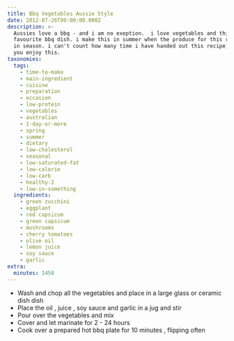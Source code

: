 ```yaml
---
title: Bbq Vegetables Aussie Style
date: 2012-07-26T00:00:00.000Z
description: >-
  Aussies love a bbq - and i am no exeption.  i love vegetables and this is my
  favourite bbq dish. i make this in summer when the produce for this recipe is
  in season. i can't count how many time i have handed out this recipe, i hope
  you enjoy this.
taxonomies:
  tags:
    - time-to-make
    - main-ingredient
    - cuisine
    - preparation
    - occasion
    - low-protein
    - vegetables
    - australian
    - 1-day-or-more
    - spring
    - summer
    - dietary
    - low-cholesterol
    - seasonal
    - low-saturated-fat
    - low-calorie
    - low-carb
    - healthy-2
    - low-in-something
  ingredients:
    - green zucchini
    - eggplant
    - red capsicum
    - green capsicum
    - mushrooms
    - cherry tomatoes
    - olive oil
    - lemon juice
    - soy sauce
    - garlic
extra:
  minutes: 1450
---
```

 - Wash and chop all the vegetables and place in a large glass or ceramic dish dish
 - Place the oil , juice , soy sauce and garlic in a jug and stir
 - Pour over the vegetables and mix
 - Cover and let marinate for 2 - 24 hours
 - Cook over a prepared hot bbq plate for 10 minutes , flipping often
